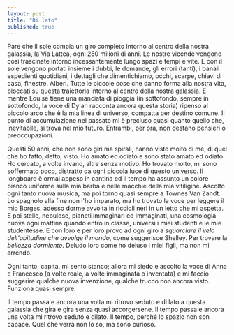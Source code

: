 ```yaml
---
layout: post
title: "Di lato"
published: true
---
```


Pare che il sole compia un giro completo intorno al centro della nostra galassia, la Via Lattea, ogni 250 milioni di anni. Le nostre
vicende vengono così trascinate intorno incessantemente lungo spazi e tempi e
vite. E con il sole vengono portati insieme i dubbi, le domande, gli errori
(tanti), i banali espedienti quotidiani, i dettagli che dimentichiamo, occhi,
scarpe, chiavi di casa, finestre. Alberi. Tutte le piccole cose che danno forma
alla nostra vita, bloccati su questa traiettoria intorno al centro della nostra
galassia. E mentre Louise tiene una manciata di pioggia (in sottofondo, sempre
in sottofondo, la voce
di Dylan racconta ancora questa storia) ripenso al piccolo arco che è la mia
linea di universo, compatta per destino comune. Il punto di accumulazione nel
passato mi è precluso quasi quanto quello che, inevitabile, si trova nel mio
futuro. Entrambi, per ora, non destano pensieri o preoccupazioni. 

Questi 50
anni, che non sono giri ma spirali, hanno visto molto di me, di quel che ho
fatto, detto, visto. Ho amato ed odiato e sono stato amato ed odiato. Ho
cercato, a volte invano, altre senza motivo. Ho trovato molto, mi sono
soffermato poco, distratto da ogni piccola luce di questo universo. Il longboard
è ormai appeso in cantina ed il tempo ha assunto un colore bianco uniforme sulla
mia barba e nelle macchie della mia vitiligine. Ascolto ogni tanto nuova musica,
ma poi torno quasi sempre a Townes Van Zandt. Lo spagnolo alla fine non l'ho
imparato, ma ho trovato la voce per leggere il mio Borges, adesso dorme avvolta
in riccioli neri in un letto che mi aspetta. E poi stelle, nebulose, pianeti immaginari ed
immaginati, una cosmologia nuova ogni mattina quando entro in classe, universi i
miei studenti e le mie studentesse. E con loro e per loro provo ad ogni giro a
*squarciare il velo dell'abitudine che avvolge il mondo*, come suggerisce
Shelley. Per trovare la *bellezza dormiente*. Deludo loro come ho deluso i miei figli, ma
non mi arrendo. 

Ogni tanto, capita, mi sento stanco; allora mi siedo e ascolto la voce 
di Anna e Francesco (a volte reale, a volte immaginata o inventata) e mi faccio
suggerire qualche nuova invenzione, qualche trucco non ancora visto. Funziona quasi sempre. 

Il tempo passa e ancora una volta mi ritrovo seduto e di lato a questa galassia che 
gira e gira senza quasi accorgersene. Il tempo passa e ancora una volta mi ritrovo seduto e dilato. Il tempo, perché lo spazio non
son capace. Quel che verrà non lo so, ma sono curioso.
